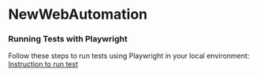 # NewWebAutomation
### Running Tests with Playwright

Follow these steps to run tests using Playwright in your local environment:
[Instruction to run test](https://docs.google.com/document/d/1JcRxJTrz_vmUOOmIlNvDfPZCbakdMdrYt4Hq0rucZbY/edit)
